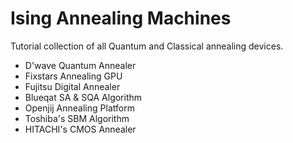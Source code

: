 # Ising Annealing Machines
Tutorial collection of all Quantum and Classical annealing devices.

* D'wave Quantum Annealer
* Fixstars Annealing GPU
* Fujitsu Digital Annealer
* Blueqat SA & SQA Algorithm
* Openjij Annealing Platform
* Toshiba's SBM Algorithm
* HITACHI's CMOS Annealer
